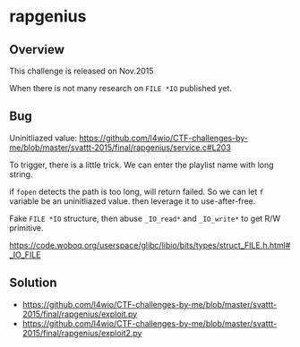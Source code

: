 # rapgenius

## Overview

This challenge is released on Nov.2015

When there is not many research on `FILE *IO` published yet.

## Bug

Uninitliazed value: https://github.com/l4wio/CTF-challenges-by-me/blob/master/svattt-2015/final/rapgenius/service.c#L203

To trigger, there is a little trick. We can enter the playlist name with long string. 

if `fopen` detects the path is too long, will return failed. So we can let `f` variable be an uninitliazed value. then leverage it to use-after-free.

Fake `FILE *IO` structure, then abuse `_IO_read*` and `_IO_write*` to get R/W primitive.

https://code.woboq.org/userspace/glibc/libio/bits/types/struct_FILE.h.html#_IO_FILE

## Solution
* https://github.com/l4wio/CTF-challenges-by-me/blob/master/svattt-2015/final/rapgenius/exploit.py
* https://github.com/l4wio/CTF-challenges-by-me/blob/master/svattt-2015/final/rapgenius/exploit2.py

